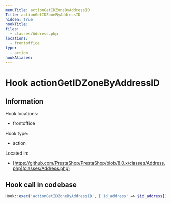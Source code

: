 ```yaml
---
menuTitle: actionGetIDZoneByAddressID
Title: actionGetIDZoneByAddressID
hidden: true
hookTitle: 
files:
  - classes/Address.php
locations:
  - frontoffice
type:
  - action
hookAliases:
---
```


# Hook actionGetIDZoneByAddressID

## Information

Hook locations: 
  - frontoffice

Hook type: 
  - action

Located in: 
  - [https://github.com/PrestaShop/PrestaShop/blob/8.0.x/classes/Address.php](classes/Address.php)

## Hook call in codebase

```php
Hook::exec('actionGetIDZoneByAddressID', ['id_address' => $id_address])
```